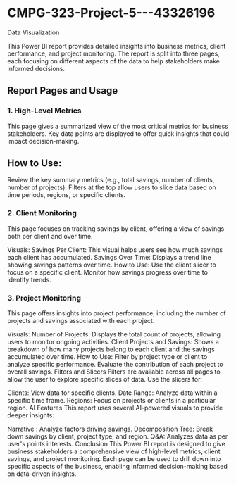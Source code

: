 # CMPG-323-Project-5---43326196
Data Visualization

This Power BI report provides detailed insights into business metrics, client performance, and project monitoring. The report is split into three pages, each focusing on different aspects of the data to help stakeholders make informed decisions.

## Report Pages and Usage
### 1. High-Level Metrics
This page gives a summarized view of the most critical metrics for business stakeholders. Key data points are displayed to offer quick insights that could impact decision-making.

## How to Use:
Review the key summary metrics (e.g., total savings, number of clients, number of projects).
Filters at the top allow users to slice data based on time periods, regions, or specific clients.

### 2. Client Monitoring
This page focuses on tracking savings by client, offering a view of savings both per client and over time.

Visuals:
Savings Per Client: This visual helps users see how much savings each client has accumulated.
Savings Over Time: Displays a trend line showing savings patterns over time.
How to Use:
Use the client slicer to focus on a specific client.
Monitor how savings progress over time to identify trends.

### 3. Project Monitoring
This page offers insights into project performance, including the number of projects and savings associated with each project.

Visuals:
Number of Projects: Displays the total count of projects, allowing users to monitor ongoing activities.
Client Projects and Savings: Shows a breakdown of how many projects belong to each client and the savings accumulated over time.
How to Use:
Filter by project type or client to analyze specific performance.
Evaluate the contribution of each project to overall savings.
Filters and Slicers
Filters are available across all pages to allow the user to explore specific slices of data. Use the slicers for:

Clients: View data for specific clients.
Date Range: Analyze data within a specific time frame.
Regions: Focus on projects or clients in a particular region.
AI Features
This report uses several AI-powered visuals to provide deeper insights:

Narrative : Analyze factors driving savings.
Decomposition Tree: Break down savings by client, project type, and region.
Q&A: Analyzes data as per user's points interests.
Conclusion
This Power BI report is designed to give business stakeholders a comprehensive view of high-level metrics, client savings, and project monitoring. Each page can be used to drill down into specific aspects of the business, enabling informed decision-making based on data-driven insights.
